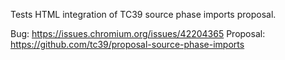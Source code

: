 Tests HTML integration of TC39 source phase imports proposal.

Bug: https://issues.chromium.org/issues/42204365
Proposal: https://github.com/tc39/proposal-source-phase-imports
